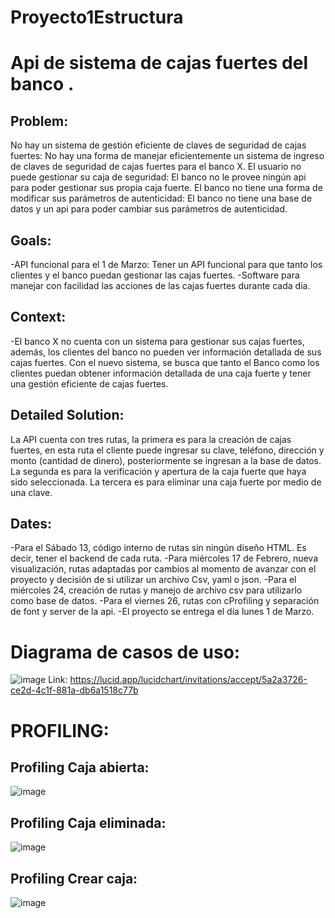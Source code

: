 # Proyecto1Estructura
# Api de sistema de cajas fuertes del banco <nombre>. 

  ## Problem:
  No hay un sistema de gestión eficiente de claves de seguridad de cajas fuertes: No hay una forma de manejar eficientemente un sistema de ingreso de claves de seguridad de cajas fuertes para el banco X.
  El usuario no puede gestionar su caja de seguridad: El banco no le provee ningún api para poder gestionar sus propia caja fuerte.
  El banco no tiene una forma de modificar sus parámetros de autenticidad: El banco no tiene una base de datos y un api para poder cambiar sus parámetros de autenticidad.
  ## Goals:
  -API funcional para el 1 de Marzo: Tener un API funcional para que tanto los clientes y el banco puedan gestionar las cajas fuertes. 
  -Software para manejar con facilidad las acciones de las cajas fuertes durante cada día. 
  ## Context:
  -El banco X no cuenta con un sistema para gestionar sus cajas fuertes, además, los clientes del banco no pueden ver información detallada de sus cajas fuertes. Con el nuevo sistema, se busca que tanto el Banco como los clientes puedan obtener información detallada de una caja fuerte y tener una gestión eficiente de cajas fuertes.  
  ## Detailed Solution:
  La API cuenta con tres rutas, la primera es para la creación de cajas fuertes, en esta ruta el cliente puede ingresar su clave, teléfono, dirección y monto (cantidad de dinero), posteriormente se ingresan a la base de datos. La segunda es para la verificación y apertura de la caja fuerte que haya sido seleccionada. La tercera es para eliminar una caja fuerte por medio de una clave.
  ## Dates:
  -Para el Sábado 13, código interno de rutas sin ningún diseño HTML. Es decir, tener el backend de cada ruta. 
  -Para miércoles 17 de Febrero, nueva visualización, rutas adaptadas por cambios al momento de avanzar con el proyecto y decisión de si utilizar un archivo Csv, yaml o json. 
  -Para el miércoles 24, creación de rutas y manejo de archivo csv para utilizarlo como base de datos. 
  -Para el viernes 26, rutas con cProfiling y separación de font y server de la api. 
  -El proyecto se entrega el día lunes 1 de Marzo.
  
  # Diagrama de casos de uso:
  ![image](https://user-images.githubusercontent.com/61554803/109401776-39268800-7916-11eb-9d22-09e221467fe3.png)
  Link: https://lucid.app/lucidchart/invitations/accept/5a2a3726-ce2d-4c1f-881a-db6a1518c77b
  # PROFILING:
  ## Profiling Caja abierta:
  ![image](https://user-images.githubusercontent.com/61555440/109408494-e49ffe80-794f-11eb-8479-1b22b64db6f1.png)
  ## Profiling Caja eliminada:
  ![image](https://user-images.githubusercontent.com/61555440/109408550-65f79100-7950-11eb-870d-a491b472af3d.png)
  ## Profiling Crear caja:
  ![image](https://user-images.githubusercontent.com/61555440/109408621-cedf0900-7950-11eb-89ba-af07380f0b5b.png)
